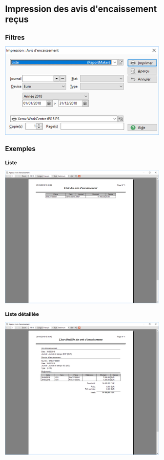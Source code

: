 # Impression des avis d'encaissement reçus
## Filtres


![](../../../assets/images/Effets/AvisEncaissement/Impressions/Filtres.png)


## Exemples


### Liste


![](../../../assets/images/Effets/AvisEncaissement/Impressions/Liste.png)


### Liste détaillée


![](../../../assets/images/Effets/AvisEncaissement/Impressions/Liste_detaillee.png)


